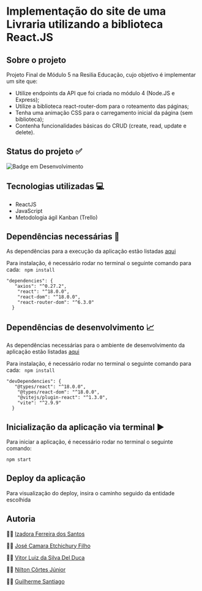 # Implementação do site de uma Livraria utilizando a biblioteca React.JS

## Sobre o projeto
Projeto Final de Módulo 5 na Resilia Educação, cujo objetivo é implementar um site que:
- Utilize endpoints da API que foi criada no módulo 4 (Node.JS e Express);
- Utilize a biblioteca react-router-dom para o roteamento das páginas;
- Tenha uma animação CSS para o carregamento inicial da página (sem biblioteca);
- Contenha funcionalidades básicas do CRUD (create, read, update e delete).

## Status do projeto :white_check_mark:
![Badge em Desenvolvimento](http://img.shields.io/static/v1?label=STATUS&message=Em-andamento&color=GREEN&style=for-the-badge)

## Tecnologias utilizadas :computer:
- ReactJS
- JavaScript
- Metodologia ágil Kanban (Trello)

## Dependências necessárias :page_with_curl:
 As dependências para a execução da aplicação estão listadas [aqui](https://github.com/NiltonCortesJr/SiteLivraria/blob/main/package.json)
 
 Para instalação, é necessário rodar no terminal o seguinte comando para cada: ``` npm install```
 
```
"dependencies": {
   "axios": "^0.27.2",
    "react": "^18.0.0",
    "react-dom": "^18.0.0",
    "react-router-dom": "^6.3.0"
  }
```

## Dependências de desenvolvimento :chart_with_upwards_trend:
As dependências necessárias para o ambiente de desenvolvimento da aplicação estão listadas [aqui](https://github.com/NiltonCortesJr/LivrariaAPI/blob/main/package.json)

 Para instalação, é necessário rodar no terminal o seguinte comando para cada: ``` npm install```

```
"devDependencies": {
   "@types/react": "^18.0.0",
    "@types/react-dom": "^18.0.0",
    "@vitejs/plugin-react": "^1.3.0",
    "vite": "^2.9.9"
  }
```


## Inicialização da aplicação via terminal :arrow_forward:
Para iniciar a aplicação, é necessário rodar no terminal o seguinte comando:
```
npm start
```

## Deploy da aplicação
Para visualização do deploy, insira o caminho seguido da entidade escolhida


## Autoria
:woman_technologist: [Izadora Ferreira dos Santos](https://www.linkedin.com/in/izadora-ferreira-dos-santos-0504b2177/)

:man_technologist: [José Camara Etchichury Filho](https://www.linkedin.com/in/jos%C3%A9-camara-etchichury-filho-95190a125/)

:man_technologist: [Vitor Luiz da Silva Del Duca](https://www.linkedin.com/in/vitor-del-duca-gestao-programacao-treinamento/)

:man_technologist: [Nilton Côrtes Júnior](https://www.linkedin.com/in/niltoncjr/)

:man_technologist: [Guilherme Santiago](https://www.linkedin.com/in/guilherme-santiago-de-oliveira-04153a238/)
  

